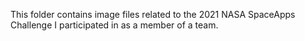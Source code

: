 This folder contains image files related to the 2021 NASA SpaceApps Challenge I participated in as a member of a team.
